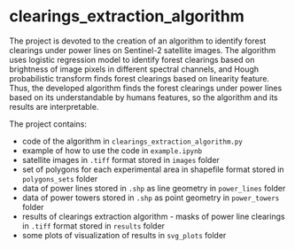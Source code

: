 # clearings_extraction_algorithm

The project is devoted to the creation of an algorithm to identify forest clearings under power lines on Sentinel-2 satellite images. The algorithm uses logistic regression model to identify forest clearings based on brightness of image pixels in different spectral channels, and Hough probabilistic transform finds forest clearings based on linearity feature. Thus, the developed algorithm finds the forest clearings under power lines based on its understandable by humans features, so the algorithm and its results are interpretable.

The project contains:
- code of the algorithm in `clearings_extraction_algorithm.py`
- example of how to use the code in `example.ipynb`
- satellite images in `.tiff` format stored in `images` folder
- set of polygons for each experimental area in shapefile format stored in `polygons_sets` folder
- data of power lines stored in `.shp` as line geometry in `power_lines` folder
- data of power towers stored in `.shp` as point geometry in `power_towers` folder
- results of clearings extraction algorithm - masks of power line clearings in `.tiff` format stored in `results` folder
- some plots of visualization of results in `svg_plots` folder
